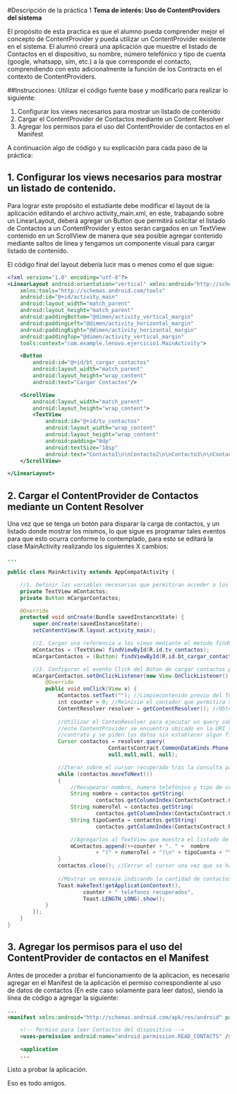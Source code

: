 #Descripción de la práctica 1 
**Tema de interés: Uso de ContentProviders del sistema**

El propósito de esta practica es que el alumno pueda comprender mejor el concepto de ContentProvider y pueda utilizar un ContentProvider existente en el sistema.  El alumnó creará una aplicación que muestre el listado de Contactos en el dispositivo, su nombre, número telefónico y tipo de cuenta (google, whatsapp, sim, etc.) a la que corresponde el contacto, comprendiendo con esto adicionalmente la función de los Contracts en el contexto de ContentProviders.

##Instrucciones:
Utilizar el código fuente base y modificarlo para realizar lo siguiente:

 1. Configurar los views necesarios para mostrar un listado de contenido 
 2. Cargar el ContentProvider de Contactos mediante un Content Resolver
 3. Agregar los permisos para el uso del ContentProvider de contactos en el Manifest 

A continuación algo de código y su explicación para cada paso de la práctica:

## 1. Configurar los views necesarios para mostrar un listado de contenido. 

Para lograr este propósito el estudiante debe modificar el layout de la aplicación editando el archivo activity_main.xml, en este, trabajando sobre un LinearLayout, deberá agregar un Button que permitirá solicitar el listado de Contactos a un ContentProvider y estos serán cargados en un TextView contenido en un ScrollView de manera que sea posible agregar contenido mediante saltos de linea y tengamos un componente visual para cargar listado de contenido.

El código final del layout debería lucir mas o menos como el que sigue:

```xml
<?xml version="1.0" encoding="utf-8"?>
<LinearLayout android:orientation="vertical" xmlns:android="http://schemas.android.com/apk/res/android"
    xmlns:tools="http://schemas.android.com/tools"
    android:id="@+id/activity_main"
    android:layout_width="match_parent"
    android:layout_height="match_parent"
    android:paddingBottom="@dimen/activity_vertical_margin"
    android:paddingLeft="@dimen/activity_horizontal_margin"
    android:paddingRight="@dimen/activity_horizontal_margin"
    android:paddingTop="@dimen/activity_vertical_margin"
    tools:context="com.example.lenovo.ejercicio1.MainActivity">

    <Button
        android:id="@+id/bt_cargar_contactos"
        android:layout_width="match_parent"
        android:layout_height="wrap_content"
        android:text="Cargar Contactos"/>

    <ScrollView
        android:layout_width="match_parent"
        android:layout_height="wrap_content">
        <TextView
            android:id="@+id/tv_contactos"
            android:layout_width="wrap_content"
            android:layout_height="wrap_content"
            android:padding="8dp"
            android:textSize="18sp"
            android:text="Contacto1\n\nContacto2\n\nContacto3\n\nContactoN" />
    </ScrollView>

</LinearLayout>
```

## 2. Cargar el ContentProvider de Contactos mediante un Content Resolver

Una vez que se tenga un botón para disparar la carga de contactos, y un listado donde mostrar los mismos, lo que sigue es programar tales eventos para que esto ocurra conforme lo contemplado, para esto se editará la clase MainActivity realizando los siguientes X cambios:

```java
...

public class MainActivity extends AppCompatActivity {

	//1. Definir las variables necesarias que permitiran acceder a los views creados.
    private TextView mContactos;
    private Button mCargarContactos;

    @Override
    protected void onCreate(Bundle savedInstanceState) {
        super.onCreate(savedInstanceState);
        setContentView(R.layout.activity_main);

		//2. Cargar una referencia a los views mediante el metodo findViewById
        mContactos = (TextView) findViewById(R.id.tv_contactos);
        mCargarContactos = (Button) findViewById(R.id.bt_cargar_contactos);

		//3. Configurar el evento Click del Boton de cargar contactos para que...
        mCargarContactos.setOnClickListener(new View.OnClickListener() {
            @Override
            public void onClick(View v) {
                mContactos.setText(""); //Limpiecontenido previo del TextView que mostrará el listado...
                int counter = 0; //Reinicie el contador que permitira saber cuantos contactos se ha recuperado...
                ContentResolver resolver = getContentResolver(); //Obtener una instancia del ContenResolver...
                
				//Utilizar el ContenResolver para ejecutar un query sobre el ContentProvider de Contactos,
				//este ContentProvider se encuentra ubicado en la URI señalada en su respectiva clase de
				//contrato y se piden los datos sin establecer algun filtrado, ordenación u otro. 
				Cursor contactos = resolver.query(
                                ContactsContract.CommonDataKinds.Phone.CONTENT_URI,
                                null,null,null, null);

				//Iterar sobre el cursor recuperado tras la consulta para...
                while (contactos.moveToNext())
                {
					//Recupearar nombre, numero telefónico y tipo de cuenta.
                    String nombre = contactos.getString(
                            contactos.getColumnIndex(ContactsContract.CommonDataKinds.Phone.DISPLAY_NAME));
                    String numeroTel = contactos.getString(
                            contactos.getColumnIndex(ContactsContract.CommonDataKinds.Phone.NUMBER));
                    String tipoCuenta = contactos.getString(
                            contactos.getColumnIndex(ContactsContract.RawContacts.ACCOUNT_TYPE));

					//Agregarlos al TextView que muestra el listado de contenido a la vez que se incrementa el contador de contactos recuperados.
                    mContactos.append(++counter + ". " +  nombre
                            + "(" + numeroTel + ")\n" + tipoCuenta + "\n\n");
                }
                contactos.close(); //Cerrar el cursor una vez que se ha utilizado.
				
				//Mostrar un mensaje indicando la cantidad de contactos recuperados.
                Toast.makeText(getApplicationContext(),
                        counter + " telefonos recuperados",
                        Toast.LENGTH_LONG).show();
            }
        });
    }
}

```

## 3. Agregar los permisos para el uso del ContentProvider de contactos en el Manifest 

Antes de proceder a probar el funcionamiento de la aplicacion, es necesario agregar en el Manifest de la aplicación el permiso correspondiente al uso de datos de contactos (En este caso solamente para leer datos), siendo la línea de código a agregar la siguiente:   

```xml
...
<manifest xmlns:android="http://schemas.android.com/apk/res/android" package="com.example.lenovo.ejercicio1">

    <!-- Permiso para leer Contactos del dispositivo -->
    <uses-permission android:name="android.permission.READ_CONTACTS" />

    <application
	...

```

Listo a probar la aplicación.

Eso es todo amigos.
